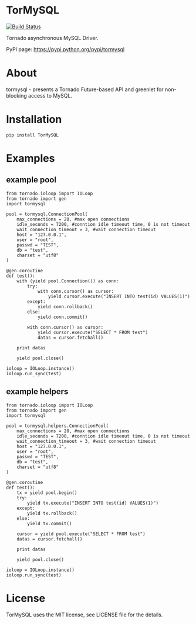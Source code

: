 # TorMySQL

[![Build Status](https://travis-ci.org/snower/TorMySQL.svg?branch=master)](https://travis-ci.org/snower/TorMySQL)

Tornado asynchronous MySQL Driver.

PyPI page: https://pypi.python.org/pypi/tormysql

# About

tormysql - presents a Tornado Future-based API and greenlet for non-blocking access to MySQL.

# Installation

```
pip install TorMySQL
```

# Examples

## example pool

```
from tornado.ioloop import IOLoop
from tornado import gen
import tormysql

pool = tormysql.ConnectionPool(
    max_connections = 20, #max open connections
    idle_seconds = 7200, #conntion idle timeout time, 0 is not timeout
    wait_connection_timeout = 3, #wait connection timeout
    host = "127.0.0.1",
    user = "root",
    passwd = "TEST",
    db = "test",
    charset = "utf8"
)

@gen.coroutine
def test():
    with (yield pool.Connection()) as conn:
        try:
            with conn.cursor() as cursor:
                yield cursor.execute("INSERT INTO test(id) VALUES(1)")
        except:
            yield conn.rollback()
        else:
            yield conn.commit()

        with conn.cursor() as cursor:
            yield cursor.execute("SELECT * FROM test")
            datas = cursor.fetchall()

    print datas
    
    yield pool.close()

ioloop = IOLoop.instance()
ioloop.run_sync(test)
```

## example helpers

```
from tornado.ioloop import IOLoop
from tornado import gen
import tormysql

pool = tormysql.helpers.ConnectionPool(
    max_connections = 20, #max open connections
    idle_seconds = 7200, #conntion idle timeout time, 0 is not timeout
    wait_connection_timeout = 3, #wait connection timeout
    host = "127.0.0.1",
    user = "root",
    passwd = "TEST",
    db = "test",
    charset = "utf8"
)

@gen.coroutine
def test():
    tx = yield pool.begin()
    try:
        yield tx.execute("INSERT INTO test(id) VALUES(1)")
    except:
        yield tx.rollback()
    else:
        yield tx.commit()

    cursor = yield pool.execute("SELECT * FROM test")
    datas = cursor.fetchall()

    print datas

    yield pool.close()

ioloop = IOLoop.instance()
ioloop.run_sync(test)
```

# License

TorMySQL uses the MIT license, see LICENSE file for the details.